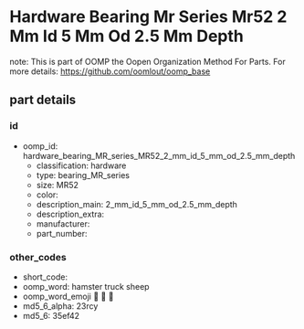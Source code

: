 # Hardware Bearing Mr Series Mr52 2 Mm Id 5 Mm Od 2.5 Mm Depth  

note: This is part of OOMP the Oopen Organization Method For Parts. For more details: https://github.com/oomlout/oomp_base

##  part details





### id
* oomp_id: hardware_bearing_MR_series_MR52_2_mm_id_5_mm_od_2.5_mm_depth
  * classification: hardware
  * type: bearing_MR_series
  * size: MR52
  * color: 
  * description_main: 2_mm_id_5_mm_od_2.5_mm_depth
  * description_extra: 
  * manufacturer: 
  * part_number: 

### other_codes
* short_code: 
* oomp_word: hamster truck sheep
* oomp_word_emoji :hamster: :truck: :sheep:
* md5_6_alpha: 23rcy
* md5_6: 35ef42